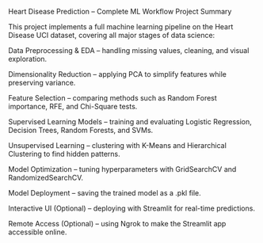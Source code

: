 Heart Disease Prediction – Complete ML Workflow
Project Summary

This project implements a full machine learning pipeline on the Heart Disease UCI dataset, covering all major stages of data science:

Data Preprocessing & EDA – handling missing values, cleaning, and visual exploration.

Dimensionality Reduction – applying PCA to simplify features while preserving variance.

Feature Selection – comparing methods such as Random Forest importance, RFE, and Chi-Square tests.

Supervised Learning Models – training and evaluating Logistic Regression, Decision Trees, Random Forests, and SVMs.

Unsupervised Learning – clustering with K-Means and Hierarchical Clustering to find hidden patterns.

Model Optimization – tuning hyperparameters with GridSearchCV and RandomizedSearchCV.

Model Deployment – saving the trained model as a .pkl file.

Interactive UI (Optional) – deploying with Streamlit for real-time predictions.

Remote Access (Optional) – using Ngrok to make the Streamlit app accessible online.
